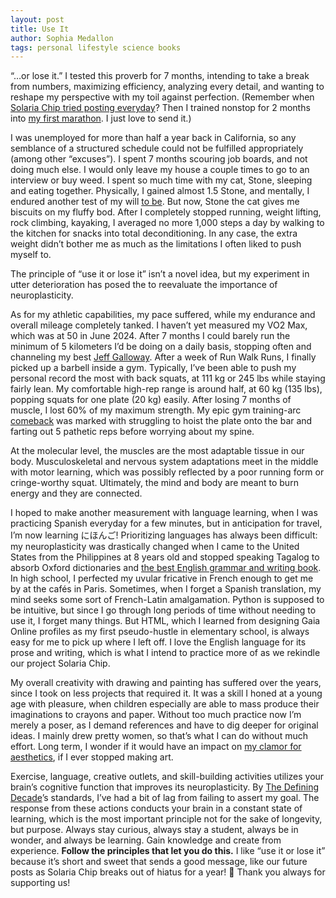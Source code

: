 ```yaml
---
layout: post
title: Use It
author: Sophia Medallon
tags: personal lifestyle science books
---
```


“…or lose it.” I tested this proverb for 7 months, intending to take a break from numbers, maximizing efficiency, analyzing every detail, and wanting to reshape my perspective with my toil against perfection. (Remember when [Solaria Chip tried posting everyday](https://solariachip.com/Scaling-Cadence/)? Then I trained nonstop for 2 months into [my first marathon](https://results.svetiming.com/big-sur/events/2024/big-sur-international-marathon/2349/entrant?share=1). I just love to send it.)

I was unemployed for more than half a year back in California, so any semblance of a structured schedule could not be fulfilled appropriately (among other “excuses”). I spent 7 months scouring job boards, and not doing much else. I would only leave my house a couple times to go to an interview or buy weed. I spent so much time with my cat, Stone, sleeping and eating together. Physically, I gained almost 1.5 Stone, and mentally, I endured another test of my will [to be](https://poets.org/poem/hamlet-act-iii-scene-i-be-or-not-be). But now, Stone the cat gives me biscuits on my fluffy bod.
After I completely stopped running, weight lifting, rock climbing, kayaking, I averaged no more 1,000 steps a day by walking to the kitchen for snacks into total deconditioning. In any case, the extra weight didn’t bother me as much as the limitations I often liked to push myself to. 

The principle of “use it or lose it” isn’t a novel idea, but my experiment in utter deterioration has posed the to reevaluate the importance of neuroplasticity. 

As for my athletic capabilities, my pace suffered, while my endurance and overall mileage completely tanked. I haven’t yet measured my VO2 Max, which was at 50 in June 2024. After 7 months I could barely run the minimum of 5 kilometers I’d be doing on a daily basis, stopping often and channeling my best [Jeff Galloway](https://www.jeffgalloway.com/training/run-walk/). After a week of Run Walk Runs, I finally picked up a barbell inside a gym. Typically, I’ve been able to push my personal record the most with back squats, at 111 kg or 245 lbs while staying fairly lean. My comfortable high-rep range is around half, at 60 kg (135 lbs), popping squats for one plate (20 kg) easily. After losing 7 months of muscle, I lost 60% of my maximum strength. My epic gym training-arc [comeback](https://www.health.harvard.edu/exercise-and-fitness/staying-in-shape-a-case-of-use-it-or-lose-it) was marked with struggling to hoist the plate onto the bar and farting out 5 pathetic reps before worrying about my spine. 

At the molecular level, the muscles are the most adaptable tissue in our body. Musculoskeletal and nervous system adaptations meet in the middle with motor learning, which was possibly reflected by a poor running form or cringe-worthy squat. Ultimately, the mind and body are meant to burn energy and they are connected.

I hoped to make another measurement with language learning, when I was practicing Spanish everyday for a few minutes, but in anticipation for travel, I’m now learning にほんご! Prioritizing languages has always been difficult: my neuroplasticity was drastically changed when I came to the United States from the Philippines at 8 years old and stopped speaking Tagalog to absorb Oxford dictionaries and [the best English grammar and writing book](https://www.gutenberg.org/files/37134/37134-h/37134-h.htm). In high school, I perfected my uvular fricative in French enough to get me by at the cafés in Paris. Sometimes, when I forget a Spanish translation, my mind seeks some sort of French-Latin amalgamation. Python is supposed to be intuitive, but since I go through long periods of time without needing to use it, I forget many things. But HTML, which I learned from designing Gaia Online profiles as my first pseudo-hustle in elementary school, is always easy for me to pick up where I left off.
I love the English language for its prose and writing, which is what I intend to practice more of as we rekindle our project Solaria Chip. 

My overall creativity with drawing and painting has suffered over the years, since I took on less projects that required it. It was a skill I honed at a young age with pleasure, when children especially are able to mass produce their imaginations to crayons and paper. Without too much practice now I’m merely a poser, as I demand references and have to dig deeper for original ideas. I mainly drew pretty women, so that’s what I can do without much effort. Long term, I wonder if it would have an impact on [my clamor for aesthetics](https://solariachip.com/In-Praise-of-Bad-Art/), if I ever stopped making art. 

Exercise, language, creative outlets, and skill-building activities utilizes your brain’s cognitive function that improves its neuroplasticity. By [The Defining Decade](https://megjay.com/the-defining-decade/)’s standards, I’ve had a bit of lag from failing to assert my goal. The response from these actions conducts your brain in a constant state of learning, which is the most important principle not for the sake of longevity, but purpose. Always stay curious, always stay a student, always be in wonder, and always be learning. Gain knowledge and create from experience. <b>Follow the principles that let you do this.</b> I like “use it or lose it” because it’s short and sweet that sends a good message, like our future posts as Solaria Chip breaks out of hiatus for a year! 🎉 Thank you always for supporting us! 
